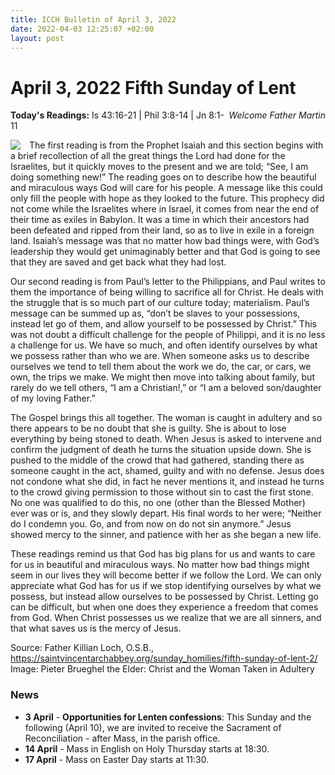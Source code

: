 ```yaml
---
title: ICCH Bulletin of April 3, 2022
date: 2022-04-03 12:25:07 +02:00
layout: post
---
```


# April 3, 2022 Fifth Sunday of Lent
<span style="float: right"><em>Welcome Father Martin</em></span>
**Today's Readings:** Is 43:16-21 | Phil 3:8-14 | Jn 8:1-11


<img style="float: left; margin-right: 1em;" src="https://upload.wikimedia.org/wikipedia/commons/thumb/9/99/Pieter_Bruegel_the_Elder_-_Christ_and_the_Woman_Taken_in_Adultery_-_WGA03469.jpg/320px-Pieter_Bruegel_the_Elder_-_Christ_and_the_Woman_Taken_in_Adultery_-_WGA03469.jpg">

The first reading is from the Prophet Isaiah and this section begins with a brief recollection of all the great things the Lord had done for the Israelites, but it quickly moves to the present and we are told; “See, I am doing something new!” The reading goes on to describe how the beautiful and miraculous ways God will care for his people. A message like this could only fill the people with hope as they looked to the future. This prophecy did not come while the Israelites where in Israel, it comes from near the end of their time as exiles in Babylon. It was a time in which their ancestors had been defeated and ripped from their land, so as to live in exile in a foreign land. Isaiah’s message was that no matter how bad things were, with God’s leadership they would get unimaginably better and that God is going to see that they are saved and get back what they had lost.

Our second reading is from Paul’s letter to the Philippians, and Paul writes to them the importance of being willing to sacrifice all for Christ. He deals with the struggle that is so much part of our culture today; materialism. Paul’s message can be summed up as, “don’t be slaves to your possessions, instead let go of them, and allow yourself to be possessed by Christ.” This was not doubt a difficult challenge for the people of Philippi, and it is no less a challenge for us. We have so much, and often identify ourselves by what we possess rather than who we are. When someone asks us to describe ourselves we tend to tell them about the work we do, the car, or cars, we own, the trips we make. We might then move into talking about family, but rarely do we tell others, “I am a Christian!,” or “I am a beloved son/daughter of my loving Father.”

The Gospel brings this all together. The woman is caught in adultery and so there appears to be no doubt that she is guilty. She is about to lose everything by being stoned to death. When Jesus is asked to intervene and confirm the judgment of death he turns the situation upside down. She is pushed to the middle of the crowd that had gathered, standing there as someone caught in the act, shamed, guilty and with no defense. Jesus does not condone what she did, in fact he never mentions it, and instead he turns to the crowd giving permission to those without sin to cast the first stone. No one was qualified to do this, no one (other than the Blessed Mother) ever was or is, and they slowly depart. His final words to her were; “Neither do I condemn you. Go, and from now on do not sin anymore.” Jesus showed mercy to the sinner, and patience with her as she began a new life.

These readings remind us that God has big plans for us and wants to care for us in beautiful and miraculous ways. No matter how bad things might seem in our lives they will become better if we follow the Lord. We can only appreciate what God has for us if we stop identifying ourselves by what we possess, but instead allow ourselves to be possessed by Christ. Letting go can be difficult, but when one does they experience a freedom that comes from God. When Christ possesses us we realize that we are all sinners, and that what saves us is the mercy of Jesus.

Source: Father Killian Loch, O.S.B., https://saintvincentarchabbey.org/sunday_homilies/fifth-sunday-of-lent-2/
Image: Pieter Brueghel the Elder: Christ and the Woman Taken in Adultery

### News 

* **3 April** - **Opportunities for Lenten confessions**: This Sunday and the following (April 10), we are
invited to receive the Sacrament of Reconciliation - after Mass, in the parish office.
* **14 April** - Mass in English on Holy Thursday starts at 18:30.
* **17 April** - Mass on Easter Day starts at 11:30.
